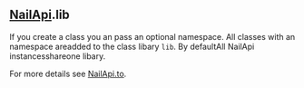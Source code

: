 [glob]: https://npmjs.org/package/glob
[grunt-contrib-coffee]: https://github.com/gruntjs/grunt-contrib-coffee
[grunt-istanbul-coverage]: https://github.com/daniellmb/grunt-istanbul-coverage
[grunt-istanbul]: https://github.com/taichi/grunt-istanbul
[grunt-simple-mocha]: https://github.com/yaymukund/grunt-simple-mocha
[grunt]: http://gruntjs.com/
[mocha]: https://npmjs.org/package/mocha
[should]: https://github.com/visionmedia/should.js
[underscore]: http://underscorejs.org

[About]: ../About.coffee.md
[About.meta-data]: ../About/meta-data.coffee.md
[About.modules]: ../About/modules.coffee.md
[About.namespaces]: ../About/namespaces.coffee.md
[NailApi]: ../NailApi.coffee.md
[NailApi.lib]: lib.coffee.md
[NailApi.modules]: modules.coffee.md
[NailApi.parent]: parent.coffee.md
[NailApi.to]: to.coffee.md
[NailApi.use]: use.coffee.md

[nail]: https://github.com/noptic/nail
[npm]: https://github.com/noptic/nail

[NailApi].lib
-------------
If you create a class you an pass an optional namespace.
All classes with an namespace areadded to the class libary `lib`.
By defaultAll NailApi instancesshareone libary.

For more details see [NailApi.to].
